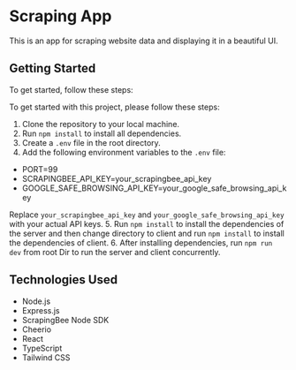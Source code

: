# Scraping App

This is an app for scraping website data and displaying it in a beautiful UI.

## Getting Started

To get started, follow these steps:

To get started with this project, please follow these steps:

1. Clone the repository to your local machine.
2. Run `npm install` to install all dependencies.
3. Create a `.env` file in the root directory.
4. Add the following environment variables to the `.env` file:

+ PORT=99
+ SCRAPINGBEE_API_KEY=your_scrapingbee_api_key
+ GOOGLE_SAFE_BROWSING_API_KEY=your_google_safe_browsing_api_key


Replace `your_scrapingbee_api_key` and `your_google_safe_browsing_api_key` with your actual API keys.
5. Run `npm install` to install the dependencies of the server and  then change directory to client and run `npm install` to install the dependencies of client.
6. After installing dependencies, run `npm run dev` from root Dir to run the server and client concurrently.

## Technologies Used

- Node.js
- Express.js
- ScrapingBee Node SDK
- Cheerio
- React
- TypeScript
- Tailwind CSS
